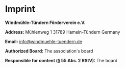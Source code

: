 # Imprint

**Windmühle-Tündern Förderverein e.V.**

**Address:**
Mühlenweg 1
31789 Hameln-Tündern
Germany

**Email:**
[info@windmuehle-tuendern.de](mailto:info@windmuehle-tuendern.de)

**Authorized Board:**
The association's board

**Responsible for content (§ 55 Abs. 2 RStV):**
The board
